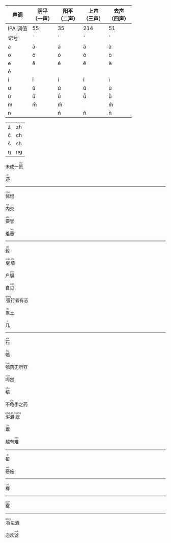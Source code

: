 | 声调     | 阴平<br/>（一声） | 阳平<br/>（二声） | 上声<br/>（三声） | 去声<br/>（四声） |
| -------- | ------------ | ------------ | ------------ | ------------ |
| IPA 调值 | 55           | 35           | 214          | 51           |
| 记号     | ¯            | ˊ            | ˇ            | ˋ            |
|a|ā | á | ǎ | à |
|o|ō | ó | ǒ | ò |
|e|ē | é | ě | è |
|ê| |  |  |  |
|i| ī | í | ǐ | ì |
|u| ū | ú | ǔ | ù |
| ü | ǖ | ǘ | ǚ | ǜ |
|m| m̄ | ḿ || m̀ |
|n||ń | ň | ǹ |

|  |      |
| ---- | ---- |
|ẑ |zh|
|ĉ |ch|
|ŝ |sh|
|ŋ|ng|


未成一<ruby>篑<rt>kuì</rt></ruby>

<ruby>迩<rt>ěr</rt></ruby>

------

<ruby>怵<rt>chù</rt></ruby>惕

<ruby>内<rt>nà</rt></ruby>交

<ruby>要<rt>yāo</rt></ruby>誉

羞<ruby>恶<rt>wù</rt></ruby>

------

<ruby>毂<rt>gǔ</rt></ruby>

<ruby>埏<rt>shān</rt>埴<rt>zhí</rt></ruby>

户<ruby>牖<rt>yǒu</rt></ruby>

自<ruby>见<rt>xiàn</rt></ruby>

<ruby>强<rt>qiǎng</rt></ruby>行者有志

<ruby>累<rt>léi</rt></ruby>土

<ruby>几<rt>jī</rt></ruby>

------

<ruby>石<rt>shí</rt></ruby>

<ruby>瓠<rt>hù</rt></ruby>

<ruby>瓠<rt>huò</rt></ruby>落无所容

<ruby>呺<rt>xiāo</rt></ruby>然

<ruby>掊<rt>pǒu</rt></ruby>

不<ruby>龟<rt>jūn</rt></ruby>手之药

<ruby>洴<rt>píng</rt>澼<rt>pì</rt>絖<rt>kuàng</rt></ruby>

<ruby>鬻<rt>yù</rt></ruby>

越有<ruby>难<rt>nàn</rt></ruby>

------

<ruby>翟<rt>dí</rt></ruby>

<ruby>恶<rt>wū</rt></ruby>施

------

<ruby>襗<rt>zé</rt></ruby>

------

<ruby>霰<rt>xiàn</rt></ruby>

------

<ruby>将<rt>qiānɡ</rt></ruby>进酒

恣欢<ruby>谑<rt>xuè</rt></ruby>
